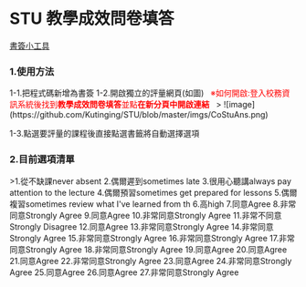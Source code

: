 # STU 教學成效問卷填答
<a href="javascript: (function(){var strUrl = location.search; var getPara, ParaVal, str; var aryPara = []; if (strUrl.indexOf('?') != -1) { var getSearch = strUrl.split('?'); getPara = getSearch[1].split('&'); for (i = 0; i < getPara.length; i++) { ParaVal = getPara[i].split('='); aryPara.push(ParaVal[0]); aryPara[ParaVal[0]] = ParaVal[1]; } console.log(aryPara); console.log(aryPara['CN']); console.log(str = decodeURI(aryPara['CN'])); } if(str=='專題製作（Ⅱ）'){ x=document.getElementsByTagName('input'); var id = new Array(); for(i=0;i<x.length;i++){ id[i] = x[i]; } for(i=0;i<x.length;i++){ if(x[i].value=='5'){ x[i].checked = true; } } } else{ x=document.getElementsByTagName('input'); var id = new Array(); for(i=0;i<x.length;i++){ id[i] = x[i]; } for(i=0;i<x.length;i++){ if(x[i].id=='x14011' && x[i].value=='4'){ x[i].checked = true; } else if(x[i].id=='x14012' && x[i].value=='4'){ x[i].checked = true; } else if(x[i].id=='x14013' && x[i].value=='4'){ x[i].checked = true; } else if(x[i].id=='x14002' && x[i].value=='4'){ x[i].checked = true; } else if(x[i].id=='x14004' && x[i].value=='4'){ x[i].checked = true; } else if(x[i].id=='x14006' && x[i].value=='1'){ x[i].checked = true; } else if(x[i].id=='x14007' && x[i].value=='4'){ x[i].checked = true; } else if(x[i].id=='x14019' && x[i].value=='4'){ x[i].checked = true; } else if(x[i].id=='x14020' && x[i].value=='4'){ x[i].checked = true; } else if(x[i].id=='x14021' && x[i].value=='4'){ x[i].checked = true; } else if(x[i].id=='x14023' && x[i].value=='4'){ x[i].checked = true; } else if(x[i].id=='x14025' && x[i].value=='4'){ x[i].checked = true; } else if(x[i].id=='x14026' && x[i].value=='4'){ x[i].checked = true; } else if(x[i].value=='5'){ x[i].checked = true; } } }} )();">書簽小工具</a>
<h3>1.使用方法</h3>
1-1.把程式碼新增為書簽  
1-2.開啟獨立的評量網頁(如圖)  
<font color="red">※如何開啟:登入校務資訊系統後找到<strong>教學成效問卷填答</strong>並點<strong>在新分頁中開啟連結</strong></font>  
> ![image](https://github.com/Kutinging/STU/blob/master/imgs/CoStuAns.png)  <br/>

1-3.點選要評量的課程後直接點選書籤將自動選擇選項  
<h3>2.目前選項清單</h3>  
>1.從不缺課never absent  
2.偶爾遲到sometimes late  
3.很用心聽講always pay attention to the lecture  
4.偶爾預習sometimes get prepared for lessons  
5.偶爾複習sometimes review what I've learned from th  
6.高high  
7.同意Agree  
8.非常同意Strongly Agree  
9.同意Agree  
10.非常同意Strongly Agree  
11.非常不同意Strongly Disagree  
12.同意Agree  
13.非常同意Strongly Agree  
14.非常同意Strongly Agree  
15.非常同意Strongly Agree  
16.非常同意Strongly Agree  
17.非常同意Strongly Agree  
18.非常同意Strongly Agree  
19.同意Agree  
20.同意Agree  
21.同意Agree  
22.非常同意Strongly Agree  
23.同意Agree  
24.非常同意Strongly Agree  
25.同意Agree  
26.同意Agree  
27.非常同意Strongly Agree  
